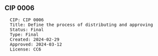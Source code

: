 ## CIP 0006

<pre>
  CIP: CIP 0006
  Title: Define the process of distributing and approving 
  Status: Final
  Type: Final
  Created: 2024-02-29
  Approved: 2024-03-12
  License: CC6
</pre>
